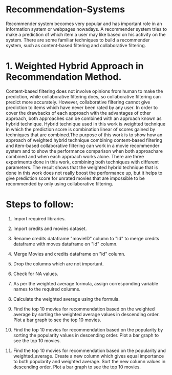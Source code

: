 # Recommendation-Systems

Recommender system becomes very popular and has important role in an information system or webpages nowadays. A recommender system tries to make a prediction of which item a user may like based on his activity on the system. There are some familiar techniques to build a recommender system, such as content-based filtering and collaborative filtering. 

# 1. Weighted Hybrid Approach in Recommendation Method.

Content-based filtering does not involve opinions from human to make the prediction, while collaborative filtering does, so collaborative filtering can predict more accurately. However, collaborative filtering cannot give prediction to items which have never been rated by any user. In order to cover the drawbacks of each approach with the advantages of other approach, both approaches can be combined with an approach known as hybrid technique. Hybrid technique used in this work is weighted technique in which the prediction score is combination linear of scores gained by techniques that are combined.The purpose of this work is to show how an approach of weighted hybrid technique combining content-based filtering and item-based collaborative filtering can work in a movie recommender system and to show the performance comparison when both approachare combined and when each approach works alone. There are three experiments done in this work, combining both techniques with different parameters. The result shows that the weighted hybrid technique that is done in this work does not really boost the performance up, but it helps to give prediction score for unrated movies that are impossible to be recommended by only using collaborative filtering.


# **Steps to follow:**

1. Import required libraries.

2. Import credits and movies dataset.

3. Rename credits dataframe "movieID" column to "Id" to merge credits dataframe with moves dataframe on "Id" column.

4. Merge Movies and credits dataframe on "id" column.

5. Drop the columns which are not important.

6. Check for NA values.

7. As per the weighted average formula, assign  corresponding variable names to the  required columns.

8. Calculate the weighted average using the formula.

9. Find the top 10 movies for recommendation based on the weighted average by sorting the weighted average values in descending order. Plot a bar graph to see the top 10 movies.

10. Find the top 10 movies for recommendation based on the popularity by sorting the popularity values in descending order. Plot a bar graph to see the top 10 movies.

11. Find the top 10 movies for recommendation based on the popularity and weighted_average. Create a new column which gives equal importance to both popularity and weighted average. Sort the new column values in descending order. Plot a bar graph to see the top 10 movies.
